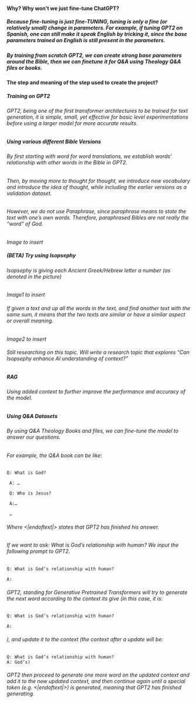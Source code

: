 #### Why? Why won’t we just fine-tune ChatGPT?
##### Because fine-tuning is just fine-TUNING, tuning is only a fine (or relatively small) change in parameters. For example, if tuning GPT2 on Spanish, one can still make it speak English by tricking it, since the base parameters trained on English is still present in the parameters.
##### By training from scratch GPT2, we can create strong base parameters around the Bible, then we can finetune it for Q&A using Theology Q&A files or books.

#### The step and meaning of the step used to create the project?
##### Training on GPT2
###### GPT2, being one of the first transformer architectures to be trained for text generation, it is simple, small, yet effective for basic level experimentations before using a larger model for more accurate results.
##### Using various different Bible Versions
###### By first starting with word for word translations, we establish words’ relationship with other words in the Bible in GPT2.
###### Then, by moving more to thought for thought, we introduce new vocabulary and introduce the idea of thought, while including the earlier versions as a validation dataset.
###### However, we do not use Paraphrase, since paraphrase means to state the text with one’s own words. Therefore, paraphrased Bibles are not really the “word” of God.

*Image to insert*

##### (BETA) Try using Isopsephy
###### Isopsephy is giving each Ancient Greek/Hebrew letter a number (as denoted in the picture)

*Image1 to insert*

###### If given a text and up all the words in the text, and find another text with the same sum, it means that the two texts are similar or have a similar aspect or overall meaning.

*Image2 to insert*

###### Still researching on this topic. Will write a research topic that explores “Can Isopsephy enhance AI understanding of context?”
##### RAG
###### Using added context to further improve the performance and accuracy of the model.
##### Using Q&A Datasets
###### By using Q&A Theology Books and files, we can fine-tune the model to answer our questions.
###### For example, the Q&A book can be like:
```
Q: What is God?

 A: …

 Q: Who is Jesus?

 A:…

 …
```
###### Where <|endoftext|> states that GPT2 has finished his answer.
###### If we want to ask: What is God’s relationship with human? We input the following prompt to GPT2.

```
Q: What is God’s relationship with human?

A:
```

###### GPT2, standing for Generative Pretrained Transformers will try to generate the next word according to the context its give (in this case, it is:

```
Q: What is God’s relationship with human?

A:
```
###### ), and update it to the context (the context after a update will be:

```
Q: What is God’s relationship with human?
A: God’s)
```

###### GPT2 then proceed to generate one more word on the updated context and add it to the new updated context, and then continue again until a special token (e.g. <|endoftext|>) is generated, meaning that GPT2 has finished generating.

